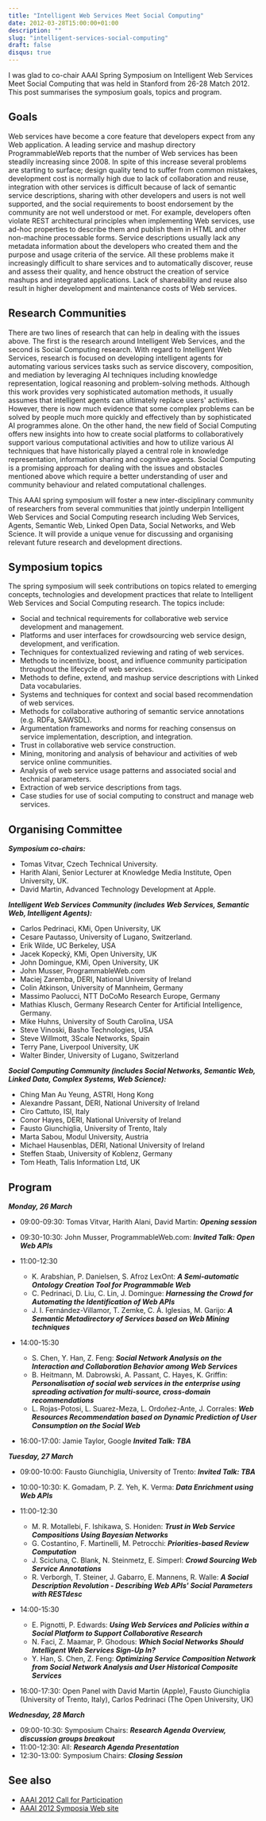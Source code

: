 ```yaml
---
title: "Intelligent Web Services Meet Social Computing"
date: 2012-03-28T15:00:00+01:00
description: ""
slug: "intelligent-services-social-computing"
draft: false
disqus: true
---
```


I was glad to co-chair AAAI Spring Symposium on Intelligent Web Services Meet Social Computing that was held in Stanford from 26-28 Match 2012. This post summarises the symposium goals, topics and program. 

## Goals

Web services have become a core feature that developers expect from any Web application. A leading service and mashup directory ProgrammableWeb reports that the number of Web services has been steadily increasing since 2008. In spite of this increase several problems are starting to surface; design quality tend to suffer from common mistakes, development cost is normally high due to lack of collaboration and reuse, integration with other services is difficult because of lack of semantic service descriptions, sharing with other developers and users is not well supported, and the social requirements to boost endorsement by the community are not well understood or met. For example, developers often violate REST architectural principles when implementing Web services, use ad-hoc properties to describe them and publish them in HTML and other non-machine processable forms. Service descriptions usually lack any metadata information about the developers who created them and the purpose and usage criteria of the service. All these problems make it increasingly difficult to share services and to automatically discover, reuse and assess their quality, and hence obstruct the creation of service mashups and integrated applications. Lack of shareability and reuse also result in higher development and maintenance costs of Web services.

## Research Communities

There are two lines of research that can help in dealing with the issues above. The first is the research around Intelligent Web Services, and the second is Social Computing research. With regard to Intelligent Web Services, research is focused on developing intelligent agents for automating various services tasks such as service discovery, composition, and mediation by leveraging AI techniques including knowledge representation, logical reasoning and problem-solving methods. Although this work provides very sophisticated automation methods, it usually assumes that intelligent agents can ultimately replace users' activities. However, there is now much evidence that some complex problems can be solved by people much more quickly and effectively than by sophisticated AI programmes alone. On the other hand, the new field of Social Computing offers new insights into how to create social platforms to collaboratively support various computational activities and how to utilize various AI techniques that have historically played a central role in knowledge representation, information sharing and cognitive agents. Social Computing is a promising approach for dealing with the issues and obstacles mentioned above which require a better understanding of user and community behaviour and related computational challenges.

This AAAI spring symposium will foster a new inter-disciplinary community of researchers from several communities that jointly underpin Intelligent Web Services and Social Computing research including Web Services, Agents, Semantic Web, Linked Open Data, Social Networks, and Web Science. It will provide a unique venue for discussing and organising relevant future research and development directions.

## Symposium topics

The spring symposium will seek contributions on topics related to emerging concepts, technologies and development practices that relate to Intelligent Web Services and Social Computing research. The topics include:

- Social and technical requirements for collaborative web service development and management.
- Platforms and user interfaces for crowdsourcing web service design, development, and verification.
- Techniques for contextualized reviewing and rating of web services.
- Methods to incentivize, boost, and influence community participation throughout the lifecycle of web services.
- Methods to define, extend, and mashup service descriptions with Linked Data vocabularies.
- Systems and techniques for context and social based recommendation of web services.
- Methods for collaborative authoring of semantic service annotations (e.g. RDFa, SAWSDL).
- Argumentation frameworks and norms for reaching consensus on service implementation, description, and integration.
- Trust in collaborative web service construction.
- Mining, monitoring and analysis of behaviour and activities of web service online communities.
- Analysis of web service usage patterns and associated social and technical parameters.
- Extraction of web service descriptions from tags.
- Case studies for use of social computing to construct and manage web services.

## Organising Committee 

***Symposium co-chairs:***

- Tomas Vitvar, Czech Technical University.
- Harith Alani, Senior Lecturer at Knowledge Media Institute, Open University, UK.
- David Martin, Advanced Technology Development at Apple.

***Intelligent Web Services Community (includes Web Services, Semantic Web, Intelligent Agents):***

- Carlos Pedrinaci, KMi, Open University, UK
- Cesare Pautasso, University of Lugano, Switzerland.
- Erik Wilde, UC Berkeley, USA
- Jacek Kopecký, KMi, Open University, UK
- John Domingue, KMi, Open University, UK
- John Musser, ProgrammableWeb.com
- Maciej Zaremba, DERI, National University of Ireland
- Colin Atkinson, University of Mannheim, Germany
- Massimo Paolucci, NTT DoCoMo Research Europe, Germany
- Mathias Klusch, Germany Research Center for Artificial Intelligence, Germany.
- Mike Huhns, University of South Carolina, USA
- Steve Vinoski, Basho Technologies, USA
- Steve Willmott, 3Scale Networks, Spain
- Terry Pane, Liverpool University, UK
- Walter Binder, University of Lugano, Switzerland

***Social Computing Community (includes Social Networks, Semantic Web, Linked Data, Complex Systems, Web Science):***

- Ching Man Au Yeung, ASTRI, Hong Kong
- Alexandre Passant, DERI, National University of Ireland
- Ciro Cattuto, ISI, Italy
- Conor Hayes, DERI, National University of Ireland
- Fausto Giunchiglia, University of Trento, Italy
- Marta Sabou, Modul University, Austria
- Michael Hausenblas, DERI, National University of Ireland
- Steffen Staab, University of Koblenz, Germany
- Tom Heath, Talis Information Ltd, UK

## Program

***Monday, 26 March***

- 09:00-09:30:	Tomas Vitvar, Harith Alani, David Martin:	***Opening session***
- 09:30-10:30:	John Musser, ProgrammableWeb.com:	***Invited Talk: Open Web APIs***

- 11:00-12:30	
  - K. Arabshian, P. Danielsen, S. Afroz	LexOnt: ***A Semi-automatic Ontology Creation Tool for Programmable Web***
  - C. Pedrinaci, D. Liu, C. Lin, J. Domingue:	***Harnessing the Crowd for Automating the Identification of Web APIs***
  - J. I. Fernández-Villamor, T. Zemke, C. Á. Iglesias, M. Garijo:	***A Semantic Metadirectory of Services based on Web Mining techniques***
  
- 14:00-15:30
  - S. Chen, Y. Han, Z. Feng:	***Social Network Analysis on the Interaction and Collaboration Behavior among Web Services***
  - B. Heitmann, M. Dabrowski, A. Passant, C. Hayes, K. Griffin:	***Personalisation of social web services in the enterprise using spreading activation for multi-source, cross-domain recommendations***
  - L. Rojas-Potosi, L. Suarez-Meza, L. Ordoñez-Ante, J. Corrales:	***Web Resources Recommendation based on Dynamic Prediction of User Consumption on the Social Web***

- 16:00-17:00:	Jamie Taylor, Google	***Invited Talk: TBA***

***Tuesday, 27 March***

- 09:00-10:00:	Fausto Giunchiglia, University of Trento:	***Invited Talk: TBA***
- 10:00-10:30:	K. Gomadam, P. Z. Yeh, K. Verma:	***Data Enrichment using Web APIs***
- 11:00-12:30	
  - M. R. Motallebi, F. Ishikawa, S. Honiden:	***Trust in Web Service Compositions Using Bayesian Networks***
  - G. Costantino, F. Martinelli, M. Petrocchi:	***Priorities-based Review Computation***
  - J. Scicluna, C. Blank, N. Steinmetz, E. Simperl:	***Crowd Sourcing Web Service Annotations***
  - R. Verborgh, T. Steiner, J. Gabarro, E. Mannens, R. Walle:	***A Social Description Revolution - Describing Web APIs' Social Parameters with RESTdesc***
  
- 14:00-15:30	
  - E. Pignotti, P. Edwards:	***Using Web Services and Policies within a Social Platform to Support Collaborative Research***
  - N. Faci, Z. Maamar, P. Ghodous:	***Which Social Networks Should Intelligent Web Services Sign-Up In?***
  - Y. Han, S. Chen, Z. Feng:	***Optimizing Service Composition Network from Social Network Analysis and User Historical Composite Services***
  
- 16:00-17:30:	Open Panel with	David Martin (Apple), Fausto Giunchiglia (University of Trento, Italy), Carlos Pedrinaci (The Open University, UK) 

***Wednesday, 28 March***

- 09:00-10:30:	Symposium Chairs:	***Research Agenda Overview, discussion groups breakout***
- 11:00-12:30:	All:	***Research Agenda Presentation***
- 12:30-13:00:	Symposium Chairs:	***Closing Session***
   
## See also

- [AAAI 2012 Call for Participation](http://www.aaai.org/Symposia/Spring/sss12participation.pdf)
- [AAAI 2012 Symposia Web site](http://www.aaai.org/Symposia/Spring/sss12.php)

